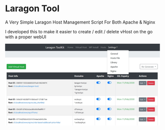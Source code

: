 # Laragon Tool

A Very Simple Laragon Host Management Script For Both Apache & Nginx

I developed this to make it easier to create / edit / delete vHost on the go with a proper webUI


![screenshot.jpg](screenshot.jpg)